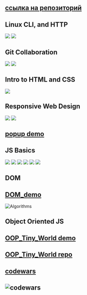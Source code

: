 ## [ссылка на репозиторий](https://github.com/maximmorenko/kottans-frontend)

## Linux CLI, and HTTP

![](https://github.com/maximmorenko/kottans-frontend/blob/master/task_linux_cli/001.jpg)
![](https://github.com/maximmorenko/kottans-frontend/blob/master/task_linux_cli/002.jpg)

## Git Collaboration

![](https://github.com/maximmorenko/kottans-frontend/blob/master/task_git_collaboration/git1.jpg)
![](https://github.com/maximmorenko/kottans-frontend/blob/master/task_git_collaboration/git2.jpg)

## Intro to HTML and CSS

![](https://github.com/maximmorenko/kottans-frontend/blob/master/task_html_css_intro/html_css.jpg)


## Responsive Web Design

![](https://github.com/maximmorenko/kottans-frontend/blob/master/task_responsive_web_design/img/flex1.jpg)
![](https://github.com/maximmorenko/kottans-frontend/blob/master/task_responsive_web_design/img/grid2.jpg)

## [popup demo](https://maximmorenko.github.io/kottans-frontend)


## JS Basics

![](https://github.com/maximmorenko/kottans-frontend/blob/master/assets/task_js_basics/01.jpg)
![](https://github.com/maximmorenko/kottans-frontend/blob/master/assets/task_js_basics/02.jpg)
![](https://github.com/maximmorenko/kottans-frontend/blob/master/assets/task_js_basics/03.jpg)
![](https://github.com/maximmorenko/kottans-frontend/blob/master/assets/task_js_basics/04.jpg)
![](https://github.com/maximmorenko/kottans-frontend/blob/master/assets/task_js_basics/05.jpg)
![](https://github.com/maximmorenko/kottans-frontend/blob/master/assets/task_js_basics/06.jpg)

## DOM

## [DOM_demo](https://maximmorenko.github.io/kottans-frontend-dom)

![Algorithms](https://github.com/maximmorenko/kottans-frontend-dom/blob/master/assets/task_js_dom/Algorithms.jpg)

## Object Oriented JS

## [OOP_Tiny_World demo](https://maximmorenko.github.io/OOP-tiny-JS-world-master)

## [OOP_Tiny_World repo](https://github.com/maximmorenko/OOP-tiny-JS-world-master)

## [codewars](https://www.codewars.com/users/maxim_morenko)

## ![codewars](https://github.com/maximmorenko/kottans-frontend/blob/master/assets/OOP/clan.jpg)
